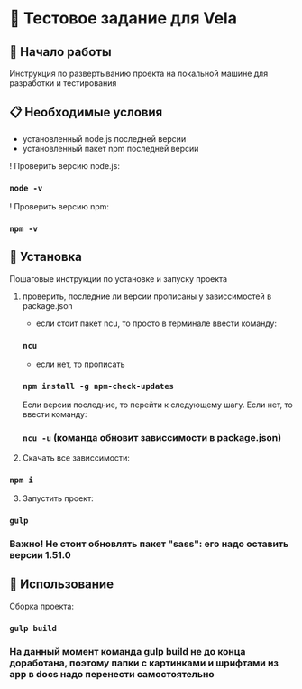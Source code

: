 # 📌 Тестовое задание для Vela

## 🚀 Начало работы

Инструкция по развертыванию проекта на локальной машине для разработки и тестирования

## 📋 Необходимые условия

- установленный node.js последней версии
- установленный пакет npm последней версии

! Проверить версию node.js: 
### `node -v`

! Проверить версию npm: 
### `npm -v`

## 🔧 Установка

Пошаговые инструкции по установке и запуску проекта

1. проверить, последние ли версии прописаны у зависсимостей в package.json

   - если стоит пакет ncu, то просто в терминале ввести команду: 
   ### `ncu`

   - если нет, то прописать 
   ### `npm install -g npm-check-updates`

   Если версии последние, то перейти к следующему шагу. Если нет, то ввести команду: 
   ### `ncu -u` (команда обновит зависсимости в package.json)

2. Скачать все зависсимости: 
### `npm i`

3. Запустить проект: 
### `gulp`

### Важно! Не стоит обновлять пакет "sass": его надо оставить версии 1.51.0

## 📄 Использование

Сборка проекта: 
### `gulp build`

### На данный момент команда gulp build не до конца доработана, поэтому папки с картинками и шрифтами из app в docs надо перенести самостоятельно